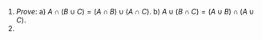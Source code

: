 1. *Prove*:
 a) $A \cap (B \cup C) = (A \cap B) \cup (A \cap C)$.
 b) $A \cup (B \cap C) = (A \cup B) \cap (A \cup C)$.
3. 
